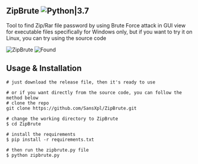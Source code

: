## ZipBrute ![Python|3.7](https://img.shields.io/badge/Python-3.7-blue.svg)
Tool to find Zip/Rar file password by using Brute Force attack in GUI view
for executable files specifically for Windows only, but if you want to try it on Linux, you can try using the source code

<img src="https://github.com/SansXpl/ZipBrute/blob/main/image/zipbrute.png" alt="ZipBrute" border="0">
<img src="https://github.com/SansXpl/ZipBrute/blob/main/image/found.png" alt="Found" border="0">

## Usage & Installation
```console
# just download the release file, then it's ready to use

# or if you want directly from the source code, you can follow the method below
# clone the repo
git clone https://github.com/SansXpl/ZipBrute.git

# change the working directory to ZipBrute
$ cd ZipBrute

# install the requirements
$ pip install -r requirements.txt

# then run the zipbrute.py file
$ python zipbrute.py
```
